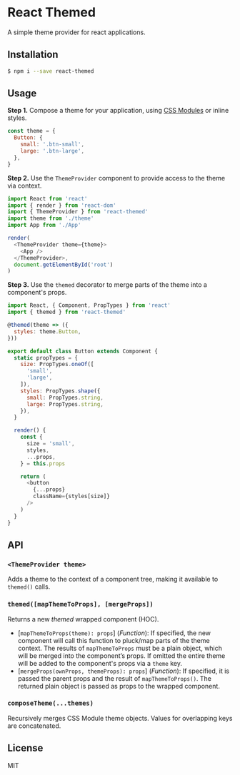 # React Themed

A simple theme provider for react applications.

## Installation
```bash
$ npm i --save react-themed
```

## Usage
**Step 1.** Compose a theme for your application, using [CSS Modules](https://github.com/css-modules/css-modules) or inline styles.
```javascript
const theme = {
  Button: {
    small: '.btn-small',
    large: '.btn-large',
  },
}
```

**Step 2.** Use the `ThemeProvider` component to provide access to the theme via context.
```javascript
import React from 'react'
import { render } from 'react-dom'
import { ThemeProvider } from 'react-themed'
import theme from './theme'
import App from './App'

render(
  <ThemeProvider theme={theme}>
    <App />
  </ThemeProvider>,
  document.getElementById('root')
)
```

**Step 3.** Use the `themed` decorator to merge parts of the theme into a component's props.
```javascript
import React, { Component, PropTypes } from 'react'
import { themed } from 'react-themed'

@themed(theme => ({
  styles: theme.Button,
}))

export default class Button extends Component {
  static propTypes = {
    size: PropTypes.oneOf([
      'small',
      'large',
    ]),
    styles: PropTypes.shape({
      small: PropTypes.string,
      large: PropTypes.string,
    }),
  }

  render() {
    const {
      size = 'small',
      styles,
      ...props,
    } = this.props

    return (
      <button
        {...props}
        className={styles[size]}
      />
    )
  }
}
```

## API
### `<ThemeProvider theme>`
Adds a theme to the context of a component tree, making it available to `themed()` calls.

### `themed([mapThemeToProps], [mergeProps])`
Returns a new _themed_ wrapped component (HOC).

- [`mapThemeToProps(theme): props`] \(*Function*): If specified, the new component will call this function to pluck/map parts of the theme context.  The results of `mapThemeToProps` must be a plain object, which will be merged into the component’s props. If omitted the entire theme will be added to the component's props via a `theme` key.
- [`mergeProps(ownProps, themeProps): props`] \(*Function*): If specified, it is passed the parent props and the result of `mapThemeToProps()`. The returned plain object is passed as props to the wrapped component.

### `composeTheme(...themes)`
Recursively merges CSS Module theme objects. Values for overlapping keys are concatenated.

## License
MIT
